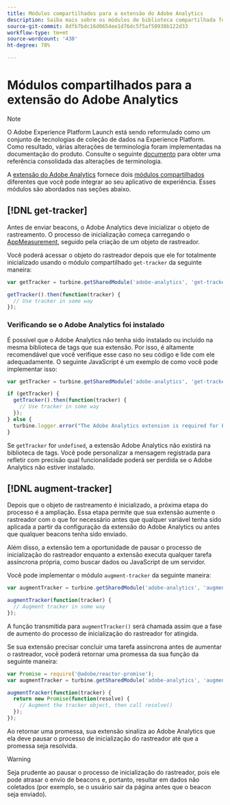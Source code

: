 ```yaml
---
title: Módulos compartilhados para a extensão do Adobe Analytics
description: Saiba mais sobre os módulos de biblioteca compartilhada fornecidos pela extensão de tag do Adobe Analytics no Adobe Experience Platform.
source-git-commit: 8dfb7bdc16d0654ee1d76dc5f5af50938b122d33
workflow-type: tm+mt
source-wordcount: '430'
ht-degree: 78%

---
```


# Módulos compartilhados para a extensão do Adobe Analytics

>[!NOTE]
>
>O Adobe Experience Platform Launch está sendo reformulado como um conjunto de tecnologias de coleção de dados na Experience Platform. Como resultado, várias alterações de terminologia foram implementadas na documentação do produto. Consulte o seguinte [documento](../../../term-updates.md) para obter uma referência consolidada das alterações de terminologia.

A [extensão do Adobe Analytics](./overview.md) fornece dois [módulos compartilhados](../../../extension-dev/web/shared.md) diferentes que você pode integrar ao seu aplicativo de experiência. Esses módulos são abordados nas seções abaixo.

## [!DNL get-tracker]

Antes de enviar beacons, o Adobe Analytics deve inicializar o objeto de rastreamento. O processo de inicialização começa carregando o [AppMeasurement](https://experienceleague.adobe.com/docs/analytics/implementation/js/overview.html?lang=pt-BR), seguido pela criação de um objeto de rastreador.

Você poderá acessar o objeto do rastreador depois que ele for totalmente inicializado usando o módulo compartilhado `get-tracker` da seguinte maneira:

```js
var getTracker = turbine.getSharedModule('adobe-analytics', 'get-tracker');

getTracker().then(function(tracker) {
  // Use tracker in some way
});
```

### Verificando se o Adobe Analytics foi instalado

É possível que o Adobe Analytics não tenha sido instalado ou incluído na mesma biblioteca de tags que sua extensão. Por isso, é altamente recomendável que você verifique esse caso no seu código e lide com ele adequadamente. O seguinte JavaScript é um exemplo de como você pode implementar isso:

```js
var getTracker = turbine.getSharedModule('adobe-analytics', 'get-tracker');

if (getTracker) {
  getTracker().then(function(tracker) {
    // Use tracker in some way
  });
} else {
  turbine.logger.error("The Adobe Analytics extension is required for Extension XYZ to function properly.");
}
```

Se `getTracker` for `undefined`, a extensão Adobe Analytics não existirá na biblioteca de tags. Você pode personalizar a mensagem registrada para refletir com precisão qual funcionalidade poderá ser perdida se o Adobe Analytics não estiver instalado.


## [!DNL augment-tracker]

Depois que o objeto de rastreamento é inicializado, a próxima etapa do processo é a ampliação. Essa etapa permite que sua extensão aumente o rastreador com o que for necessário antes que qualquer variável tenha sido aplicada a partir da configuração da extensão do Adobe Analytics ou antes que qualquer beacons tenha sido enviado.

Além disso, a extensão tem a oportunidade de pausar o processo de inicialização do rastreador enquanto a extensão executa qualquer tarefa assíncrona própria, como buscar dados ou JavaScript de um servidor.

Você pode implementar o módulo `augment-tracker` da seguinte maneira:

```js
var augmentTracker = turbine.getSharedModule('adobe-analytics', 'augment-tracker');

augmentTracker(function(tracker) {
  // Augment tracker in some way
});
```

A função transmitida para `augmentTracker()` será chamada assim que a fase de aumento do processo de inicialização do rastreador for atingida.

Se sua extensão precisar concluir uma tarefa assíncrona antes de aumentar o rastreador, você poderá retornar uma promessa da sua função da seguinte maneira:

```js
var Promise = require('@adobe/reactor-promise');
var augmentTracker = turbine.getSharedModule('adobe-analytics', 'augment-tracker');

augmentTracker(function(tracker) {
  return new Promise(function(resolve) {
    // Augment the tracker object, then call resolve()
  });
});
```

Ao retornar uma promessa, sua extensão sinaliza ao Adobe Analytics que ela deve pausar o processo de inicialização do rastreador até que a promessa seja resolvida.

>[!WARNING]
>
>Seja prudente ao pausar o processo de inicialização do rastreador, pois ele pode atrasar o envio de beacons e, portanto, resultar em dados não coletados (por exemplo, se o usuário sair da página antes que o beacon seja enviado).

